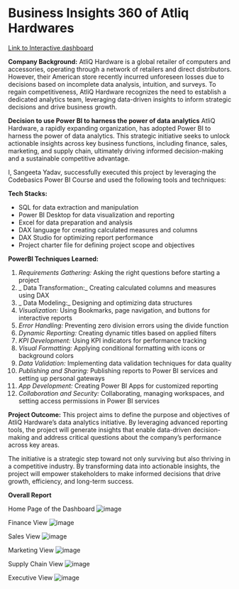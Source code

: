 # Business Insights 360 of Atliq Hardwares

[Link to Interactive dashboard](https://app.powerbi.com/view?r=eyJrIjoiODY1ZTVlNzctMWMxNC00OWUyLWIyOTQtM2FhZmEzZjlkMDJiIiwidCI6ImM2ZTU0OWIzLTVmNDUtNDAzMi1hYWU5LWQ0MjQ0ZGM1YjJjNCJ9)

**Company Background:**
AtliQ Hardware is a global retailer of computers and accessories, operating through a network of retailers and direct distributors. However, their American store recently incurred unforeseen losses due to decisions based on incomplete data analysis, intuition, and surveys. To regain competitiveness, AtliQ Hardware recognizes the need to establish a dedicated analytics team, leveraging data-driven insights to inform strategic decisions and drive business growth.

**Decision to use Power BI to harness the power of data analytics**
AtliQ Hardware, a rapidly expanding organization, has adopted Power BI to harness the power of data analytics. This strategic initiative seeks to unlock actionable insights across key business functions, including finance, sales, marketing, and supply chain, ultimately driving informed decision-making and a sustainable competitive advantage.

I, Sangeeta Yadav, successfully executed this project by leveraging the Codebasics Power BI Course and used the following tools and techniques:

**Tech Stacks:**
- SQL for data extraction and manipulation
- Power BI Desktop for data visualization and reporting
- Excel for data preparation and analysis
- DAX language for creating calculated measures and columns
- DAX Studio for optimizing report performance
- Project charter file for defining project scope and objectives

**PowerBI Techniques Learned:**
1. _Requirements Gathering:_ Asking the right questions before starting a project
2. _ Data Transformation:_ Creating calculated columns and measures using DAX
3. _ Data Modeling:_ Designing and optimizing data structures
4. _Visualization:_ Using Bookmarks, page navigation, and buttons for interactive reports
5. _Error Handling:_ Preventing zero division errors using the divide function
6. _Dynamic Reporting:_ Creating dynamic titles based on applied filters
7. _KPI Development:_ Using KPI indicators for performance tracking
8. _Visual Formatting:_ Applying conditional formatting with icons or background colors
9. _Data Validation:_ Implementing data validation techniques for data quality
10. _Publishing and Sharing:_ Publishing reports to Power BI services and setting up personal gateways
11. _App Development:_ Creating Power BI Apps for customized reporting
12. _Collaboration and Security:_ Collaborating, managing workspaces, and setting access permissions in Power BI services

**Project Outcome:**
This project aims to define the purpose and objectives of AtliQ Hardware’s data analytics initiative. By leveraging advanced reporting tools, the project will generate insights that enable data-driven decision-making and address critical questions about the company’s performance across key areas.

The initiative is a strategic step toward not only surviving but also thriving in a competitive industry. By transforming data into actionable insights, the project will empower stakeholders to make informed decisions that drive growth, efficiency, and long-term success.

**Overall Report**

 Home Page of the Dashboard 
 ![image](https://github.com/user-attachments/assets/39afc1b3-4875-4248-8521-fc33ade54d88)
 
 Finance View
 ![image](https://github.com/user-attachments/assets/676423cd-7b0d-49ad-9b3a-ab0e6daf2542)
 
 Sales View
 ![image](https://github.com/user-attachments/assets/646823fb-c52a-41f7-9421-caf8a65da5d3)
 
 Marketing View
 ![image](https://github.com/user-attachments/assets/1f818a06-cac4-4a88-82fc-e43eb37a1a1d)
 
 Supply Chain View
 ![image](https://github.com/user-attachments/assets/50d100a2-3035-4974-b536-d7753bfac482)
 
 Executive View
 ![image](https://github.com/user-attachments/assets/009e5c27-56bb-42c0-b08e-4a0daf73adc4) 
 
